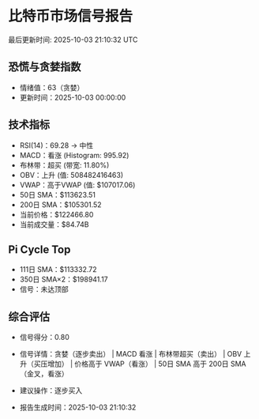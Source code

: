 # 比特币市场信号报告

最后更新时间: 2025-10-03 21:10:32 UTC

## 恐慌与贪婪指数
- 情绪值：63（贪婪）
- 更新时间：2025-10-03 00:00:00

## 技术指标
- RSI(14)：69.28 → 中性
- MACD：看涨 (Histogram: 995.92)
- 布林带：超买 (带宽: 11.80%)
- OBV：上升 (值: 508482416463)
- VWAP：高于VWAP (值: $107017.06)
- 50日 SMA：$113623.51
- 200日 SMA：$105301.52
- 当前价格：$122466.80
- 当前成交量：$84.74B

## Pi Cycle Top
- 111日 SMA：$113332.72
- 350日 SMA×2：$198941.17
- 信号：未达顶部

## 综合评估
- 信号得分：0.80
- 信号详情：贪婪（逐步卖出） | MACD 看涨 | 布林带超买（卖出） | OBV 上升（买压增加） | 价格高于 VWAP（看涨） | 50日 SMA 高于 200日 SMA（金叉，看涨）
- 建议操作：逐步买入

- 报告生成时间：2025-10-03 21:10:32